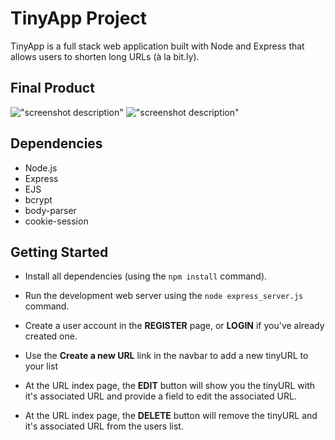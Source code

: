 # TinyApp Project

TinyApp is a full stack web application built with Node and Express that allows users to shorten long URLs (à la bit.ly).

## Final Product

!["screenshot description"](#)
!["screenshot description"](#)

## Dependencies

- Node.js
- Express
- EJS
- bcrypt
- body-parser
- cookie-session


## Getting Started

- Install all dependencies (using the `npm install` command).
- Run the development web server using the `node express_server.js` command.

- Create a user account in the **REGISTER** page, or **LOGIN** if you've already created one.

- Use the **Create a new URL** link in the navbar to add a new tinyURL to your list

- At the URL index page, the **EDIT** button will show you the tinyURL with it's associated URL and provide a field to edit the associated URL.

- At the URL index page, the **DELETE** button will remove the tinyURL and it's associated URL from the users list.